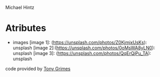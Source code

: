 Michael Hintz 


# Atributes
* images 
[image 1]: (https://unsplash.com/photos/Z0KjmjxUsKs): unsplash 
[image 2]:(https://unsplash.com/photos/0oMsWA8yLN0): unsplash
[image 3]: (https://unsplash.com/photos/QqErQjPu_TA): unsplash

code provided by  [Tony Grimes](https://github.com/sait-wbdv/assessments/tree/master/cpnt201/assignment-2)

